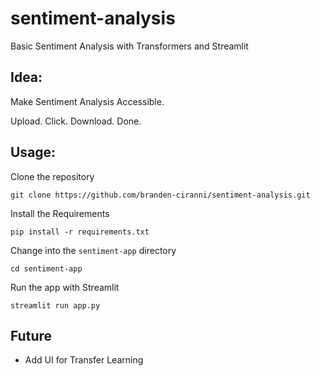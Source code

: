 # sentiment-analysis
Basic Sentiment Analysis with Transformers and Streamlit

## Idea:
Make Sentiment Analysis Accessible.

Upload. Click. Download. Done.

## Usage:

Clone the repository
```
git clone https://github.com/branden-ciranni/sentiment-analysis.git
```

Install the Requirements
```
pip install -r requirements.txt
```

Change into the `sentiment-app` directory
```
cd sentiment-app
```

Run the app with Streamlit
```
streamlit run app.py
```

## Future
- Add UI for Transfer Learning
